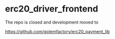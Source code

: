 # erc20_driver_frontend

The repo is closed and development moved to

https://github.com/golemfactory/erc20_payment_lib
